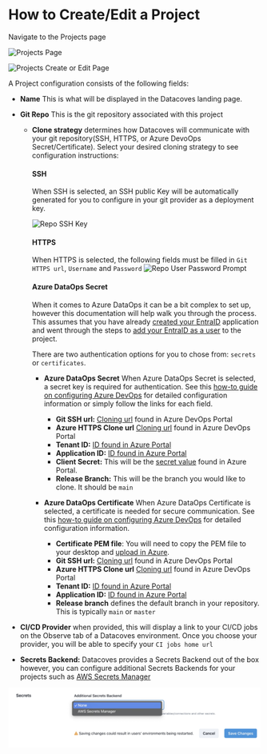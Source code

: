 # How to Create/Edit a Project
Navigate to the Projects page

![Projects Page](./assets/menu_projects.gif)

![Projects Create or Edit Page](./assets/projects_editnew_page.png)

A Project configuration consists of the following fields:

- **Name** This is what will be displayed in the Datacoves landing page.
- **Git Repo** This is the git repository associated with this project
  - **Clone strategy** determines how Datacoves will communicate with your git repository(SSH, HTTPS, or Azure DevoOps Secret/Certificate). Select your desired cloning strategy to see configuration instructions:
  
    <!-- tabs:start -->
    #### **SSH**
    When SSH is selected, an SSH public Key will be automatically generated for you to configure in your git provider as a deployment key.

    ![Repo SSH Key](./assets/projects_ssh_key.png)

    #### **HTTPS**

    When HTTPS is selected, the following fields must be filled in `Git HTTPS url`, `Username` and `Password`
    ![Repo User Password Prompt](./assets/projects_https_data.png)

    #### **Azure DataOps Secret**

    When it comes to Azure DataOps it can be a bit complex to set up, however this documentation will help walk you through the process. This assumes that you have already [created your EntraID](/how-tos/datacoves/create_your_entraid_application.md) application and went through the steps to [add your EntraID as a user](/how-tos/datacoves/add_entraid_app_as_user.md) to the project.

    There are two authentication options for you to chose from: `secrets`  or `certificates`.
    
    -  **Azure DataOps Secret** When Azure DataOps Secret is selected, a secret key is required for authentication. See this [how-to guide on configuring Azure DevOps](/how-tos/datacoves/how_to_configure_azure_DevOps) for detailed configuration information or simply follow the links for each field.
        -  **Git SSH url:** [Cloning url](/how-tos/datacoves/gather_azure_devops_auth_details.md#repo-ssh-and-http-urls) found in Azure DevOps Portal
        -  **Azure HTTPS Clone url** [Cloning url](/how-tos/datacoves/gather_azure_devops_auth_details.md#repo-ssh-and-http-urls) found in Azure DevOps Portal
        -  **Tenant ID:** [ID found in Azure Portal](/how-tos/datacoves/gather_azure_devops_auth_details.md#application-client-id-and-directory-tenant-id)
        -  **Application ID:** [ID found in Azure Portal](/how-tos/datacoves/gather_azure_devops_auth_details.md#application-client-id-and-directory-tenant-id)
        -  **Client Secret:** This will be the [secret value](/how-tos/datacoves/authenticate_azure_devops.md#secret-or-certificate-authentification-method) found in Azure Portal.
        -  **Release Branch:** This will be the branch you would like to clone. It should be `main`
      
    - **Azure DataOps Certificate** When Azure DataOps Certificate is selected, a certificate is needed for secure communication. See this [how-to guide on configuring Azure DevOps](/how-tos/datacoves/how_to_configure_azure_DevOps) for detailed configuration information.
      -  **Certificate PEM file**: You will need to copy the PEM file to your desktop and [upload in Azure](how-tos/datacoves/authenticate_azure_devops.md#secret-or-certificate-authentification-method).
      -  **Git SSH url:**  [Cloning url](/how-tos/datacoves/gather_azure_devops_auth_details.md#repo-ssh-and-http-urls) found in Azure DevOps Portal
      -  **Azure HTTPS Clone url** [Cloning url](/how-tos/datacoves/gather_azure_devops_auth_details.md#repo-ssh-and-http-urls) found in Azure DevOps Portal
      -  **Tenant ID:** [ID found in Azure Portal](/how-tos/datacoves/gather_azure_devops_auth_details.md#application-client-id-and-directory-tenant-id)
      -  **Application ID:** [ID found in Azure Portal](/how-tos/datacoves/gather_azure_devops_auth_details.md#application-client-id-and-directory-tenant-id)
      - **Release branch** defines the default branch in your repository. This is typically `main` or `master`
    <!-- tabs:end -->
    
- **CI/CD Provider** when provided, this will display a link to your CI/CD jobs on the Observe tab of a Datacoves environment. Once you choose your provider, you will be able to specify your `CI jobs home url`
- **Secrets Backend:** Datacoves provides a Secrets Backend out of the box however, you can configure additional Secrets Backends for your projects such as [AWS Secrets Manager](/how-tos/datacoves/how_to_configure_aws_secrets_manager.md)
  
![Project Secrets Backend](assets/edit_project_secrets_backend.jpg)